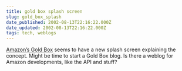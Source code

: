 ```yaml
---
title: gold box splash screen
slug: gold_box_splash
date_published: 2002-08-13T22:16:22.000Z
date_updated: 2002-08-13T22:16:22.000Z
tags: tech, weblogs
---
```


[Amazon’s Gold Box](http://www.amazon.com/exec/obidos/tg/stores/static/-/goldbox/index/2020-20) seems to have a new splash screen explaining the concept. Might be time to start a Gold Box blog. Is there a weblog for Amazon developments, like the API and stuff?
